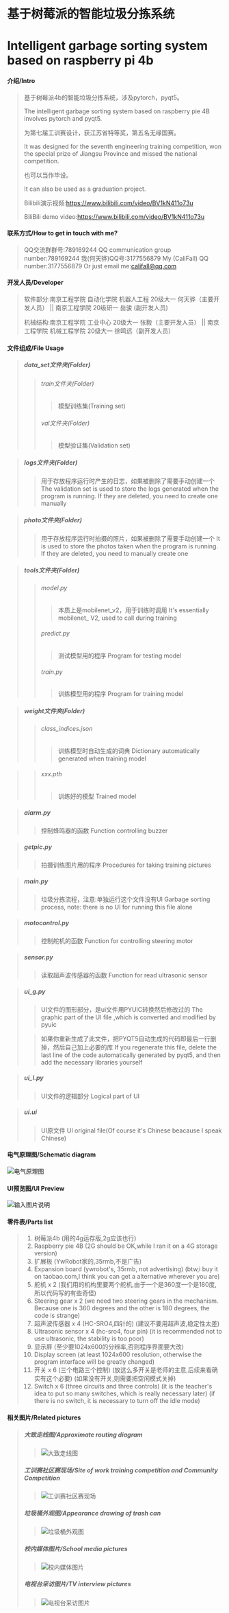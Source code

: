 # 基于树莓派的智能垃圾分拣系统
# Intelligent garbage sorting system based on raspberry pi 4b

#### 介绍/Intro
>基于树莓派4b的智能垃圾分拣系统，涉及pytorch，pyqt5。
>
>The intelligent garbage sorting system based on raspberry pie 4B involves pytorch and pyqt5.
>
>为第七届工训赛设计，获江苏省特等奖，第五名无缘国赛。
>
>It was designed for the seventh engineering training competition, won the special prize of Jiangsu Province and missed the national competition.
>
>也可以当作毕设。
>
>It can also be used as a graduation project.
>
>Bilibili演示视频:https://www.bilibili.com/video/BV1kN411o73u
>
>BiliBili demo video:https://www.bilibili.com/video/BV1kN411o73u


#### 联系方式/How to get in touch with me?
>QQ交流群群号:789169244
>QQ communication group number:789169244
>我(何天骅)QQ号:3177556879
>My (CaliFall) QQ number:3177556879
>Or just email me:califall@qq.com


#### 开发人员/Developer
>软件部分:南京工程学院 自动化学院 机器人工程 20级大一 何天骅（主要开发人员） || 南京工程学院 20级研一 岳骏 (副开发人员)
>
>机械结构:南京工程学院 工业中心 20级大一 张毅（主要开发人员） || 南京工程学院 机械工程学院 20级大一 徐鸣远（副开发人员）


#### 文件组成/File Usage
>##### data_set文件夹(Folder)
>>###### train文件夹(Folder)
>>>模型训练集(Training set)
>>###### val文件夹(Folder)
>>>模型验证集(Validation set)

>##### logs文件夹(Folder)
>>用于存放程序运行时产生的日志，如果被删除了需要手动创建一个
>>The validation set is used to store the logs generated when the program is running. If they are deleted, you need to create one manually

>##### photo文件夹(Folder)
>>用于存放程序运行时拍摄的照片，如果被删除了需要手动创建一个
>>It is used to store the photos taken when the program is running. If they are deleted, you need to manually create one

>##### tools文件夹(Folder)
>>###### model.py
>>>本质上是mobilenet_v2，用于训练时调用
>>>It's essentially mobilenet_ V2, used to call during training
>>###### predict.py
>>>测试模型用的程序
>>>Program for testing model
>>###### train.py
>>>训练模型用的程序
>>>Program for training model

>##### weight文件夹(Folder)
>>###### class_indices.json
>>>训练模型时自动生成的词典
>>>Dictionary automatically generated when training model

>>###### xxx.pth
>>>训练好的模型
>>>Trained model

>##### alarm.py
>>控制蜂鸣器的函数
>>Function controlling buzzer

>##### getpic.py
>>拍摄训练图片用的程序
>>Procedures for taking training pictures

>##### main.py
>>垃圾分拣流程，注意:单独运行这个文件没有UI
>>Garbage sorting process, note: there is no UI for running this file alone

>##### motocontrol.py
>>控制舵机的函数
>>Function for controlling steering motor

>##### sensor.py
>>读取超声波传感器的函数
>>Function for read ultrasonic sensor

>##### ui_g.py
>>UI文件的图形部分，是ui文件用PYUIC转换然后修改过的
>>The graphic part of the UI file ,which is converted and modified by pyuic
>
>>如果你重新生成了此文件，把PYQT5自动生成的代码即最后一行删掉，然后自己加上必要的库
>>If you regenerate this file, delete the last line of the code automatically generated by pyqt5, and then add the necessary libraries yourself

>##### ui_l.py
>>UI文件的逻辑部分
>>Logical part of UI

>##### ui.ui
>>UI原文件
>>UI original file(Of course it's Chinese beacause I speak Chinese)

#### 电气原理图/Schematic diagram
![电气原理图](https://images.gitee.com/uploads/images/2021/0501/131846_afd4c5d9_8347966.png "yuanlitu.png")

#### UI预览图/UI Preview
![输入图片说明](https://images.gitee.com/uploads/images/2021/1015/193533_634f978e_8347966.png "ui界面预览图.png")

#### 零件表/Parts list
>1. 树莓派4b (用的4g运存版,2g应该也行)
>1. Raspberry pie 4B (2G should be OK,while I ran it on a 4G storage version)
>2. 扩展板 (YwRobot家的,35rmb,不是广告)
>2. Expansion board (ywrobot's, 35rmb, not advertising)
>   (btw,i buy it on taobao.com,I think you can get a alternative wherever you are)
>3. 舵机 x 2 (我们用的机构里要两个舵机,由于一个是360度一个是180度,所以代码写的有些奇怪)
>3. Steering gear x 2 (we need two steering gears in the mechanism. Because one is 360 degrees and the other is 180 degrees, the code is strange)
>4. 超声波传感器 x 4 (HC-SRO4,四针的) (建议不要用超声波,稳定性太差)
>4. Ultrasonic sensor x 4 (hc-sro4, four pin) (it is recommended not to use ultrasonic, the stability is too poor)
>5. 显示屏 (至少要1024x600的分辨率,否则程序界面要大改)
>5. Display screen (at least 1024x600 resolution, otherwise the program interface will be greatly changed)
>6. 开关 x 6 (三个电路三个控制) (放这么多开关是老师的主意,后续来看确实有这个必要) (如果没有开关,则需要把空闲模式关掉)
>6. Switch x 6 (three circuits and three controls) (it is the teacher's idea to put so many switches, which is really necessary later) (if there is no switch, it is necessary to turn off the idle mode)

#### 相关图片/Related pictures
>##### 大致走线图/Approximate routing diagram
>>![大致走线图](https://images.gitee.com/uploads/images/2021/0503/192743_9ada2d26_8347966.png "3.png")
>##### 工训赛社区赛现场/Site of work training competition and Community Competition
>>![工训赛社区赛现场](https://images.gitee.com/uploads/images/2021/0503/192651_54492313_8347966.png "2.png")
>##### 垃圾桶外观图/Appearance drawing of trash can
>>![垃圾桶外观图](https://images.gitee.com/uploads/images/2021/0503/192506_8f03823e_8347966.png "1.png")
>##### 校内媒体图片/School media pictures
>>![校内媒体图片](https://images.gitee.com/uploads/images/2021/0503/192556_7e0475dc_8347966.jpeg "mmexport1620040617070.jpg")
>##### 电视台采访图片/TV interview pictures
>>![电视台采访图片](https://images.gitee.com/uploads/images/2021/0503/192417_5917d487_8347966.png "9ROI9K2PJHH_04}%U$THDLW(1).png")
